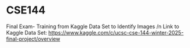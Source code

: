 # CSE144
Final Exam- Training from Kaggle Data Set to Identify Images /n
Link to Kaggle Data Set: https://www.kaggle.com/c/ucsc-cse-144-winter-2025-final-project/overview
